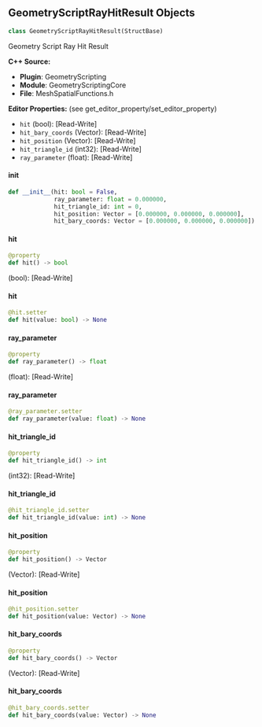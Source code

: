 ## GeometryScriptRayHitResult Objects

```python
class GeometryScriptRayHitResult(StructBase)
```

Geometry Script Ray Hit Result

**C++ Source:**

- **Plugin**: GeometryScripting
- **Module**: GeometryScriptingCore
- **File**: MeshSpatialFunctions.h

**Editor Properties:** (see get_editor_property/set_editor_property)

- ``hit`` (bool):  [Read-Write]
- ``hit_bary_coords`` (Vector):  [Read-Write]
- ``hit_position`` (Vector):  [Read-Write]
- ``hit_triangle_id`` (int32):  [Read-Write]
- ``ray_parameter`` (float):  [Read-Write]

<a id="unreal.GeometryScriptRayHitResult.__init__"></a>

#### __init__

```python
def __init__(hit: bool = False,
             ray_parameter: float = 0.000000,
             hit_triangle_id: int = 0,
             hit_position: Vector = [0.000000, 0.000000, 0.000000],
             hit_bary_coords: Vector = [0.000000, 0.000000, 0.000000]) -> None
```

<a id="unreal.GeometryScriptRayHitResult.hit"></a>

#### hit

```python
@property
def hit() -> bool
```

(bool):  [Read-Write]

<a id="unreal.GeometryScriptRayHitResult.hit"></a>

#### hit

```python
@hit.setter
def hit(value: bool) -> None
```

<a id="unreal.GeometryScriptRayHitResult.ray_parameter"></a>

#### ray_parameter

```python
@property
def ray_parameter() -> float
```

(float):  [Read-Write]

<a id="unreal.GeometryScriptRayHitResult.ray_parameter"></a>

#### ray_parameter

```python
@ray_parameter.setter
def ray_parameter(value: float) -> None
```

<a id="unreal.GeometryScriptRayHitResult.hit_triangle_id"></a>

#### hit_triangle_id

```python
@property
def hit_triangle_id() -> int
```

(int32):  [Read-Write]

<a id="unreal.GeometryScriptRayHitResult.hit_triangle_id"></a>

#### hit_triangle_id

```python
@hit_triangle_id.setter
def hit_triangle_id(value: int) -> None
```

<a id="unreal.GeometryScriptRayHitResult.hit_position"></a>

#### hit_position

```python
@property
def hit_position() -> Vector
```

(Vector):  [Read-Write]

<a id="unreal.GeometryScriptRayHitResult.hit_position"></a>

#### hit_position

```python
@hit_position.setter
def hit_position(value: Vector) -> None
```

<a id="unreal.GeometryScriptRayHitResult.hit_bary_coords"></a>

#### hit_bary_coords

```python
@property
def hit_bary_coords() -> Vector
```

(Vector):  [Read-Write]

<a id="unreal.GeometryScriptRayHitResult.hit_bary_coords"></a>

#### hit_bary_coords

```python
@hit_bary_coords.setter
def hit_bary_coords(value: Vector) -> None
```

<a id="unreal.GeometryScriptPNTessellateOptions"></a>
